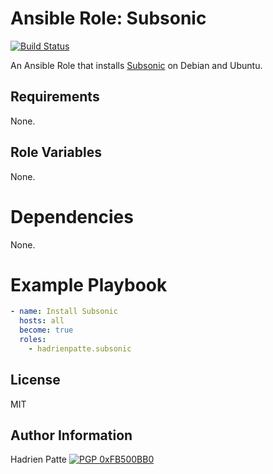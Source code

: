 # Ansible Role: Subsonic

[![Build Status](https://travis-ci.com/HadrienPatte/ansible-role-subsonic.svg?branch=master)](https://travis-ci.com/HadrienPatte/ansible-role-subsonic)

An Ansible Role that installs [Subsonic](http://subsonic.org) on Debian and Ubuntu.

## Requirements

None.

## Role Variables

None.

# Dependencies

None.

# Example Playbook

```yaml
- name: Install Subsonic
  hosts: all
  become: true
  roles:
    - hadrienpatte.subsonic
```

## License

MIT

## Author Information

Hadrien Patte [![PGP 0xFB500BB0](https://peegeepee.com/badge/orange/FB500BB0.svg)](https://peegeepee.com/FB500BB0)
